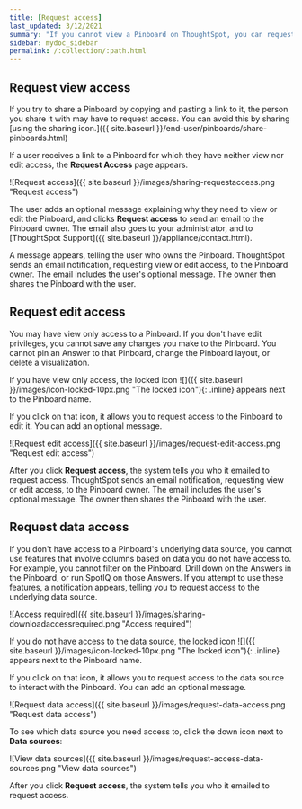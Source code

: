 ```yaml
---
title: [Request access]
last_updated: 3/12/2021
summary: "If you cannot view a Pinboard on ThoughtSpot, you can request access to it."
sidebar: mydoc_sidebar
permalink: /:collection/:path.html
---
```

## Request view access
If you try to share a Pinboard by copying and pasting a link to it, the person you share it with may have to request access. You can avoid this by sharing [using the sharing icon.]({{ site.baseurl }}/end-user/pinboards/share-pinboards.html)

If a user receives a link to a Pinboard for which they have neither view nor edit access, the **Request Access** page appears.

![Request access]({{ site.baseurl }}/images/sharing-requestaccess.png "Request access")

The user adds an optional message explaining why they need to view or edit the Pinboard, and clicks **Request access** to send an email to the Pinboard owner. The email also goes to your administrator, and to [ThoughtSpot Support]({{ site.baseurl }}/appliance/contact.html).

A message appears, telling the user who owns the Pinboard. ThoughtSpot sends an email notification, requesting view or edit access, to the Pinboard owner. The email includes the user's optional message. The owner then shares the Pinboard with the user.

## Request edit access
You may have view only access to a Pinboard. If you don't have edit privileges, you cannot save any changes you make to the Pinboard. You cannot pin an Answer to that Pinboard, change the Pinboard layout, or delete a visualization.

If you have view only access, the locked icon ![]({{ site.baseurl }}/images/icon-locked-10px.png "The locked icon"){: .inline} appears next to the Pinboard name.

If you click on that icon, it allows you to request access to the Pinboard to edit it. You can add an optional message.

![Request edit access]({{ site.baseurl }}/images/request-edit-access.png "Request edit access")

After you click **Request access**, the system tells you who it emailed to request access. ThoughtSpot sends an email notification, requesting view or edit access, to the Pinboard owner. The email includes the user's optional message. The owner then shares the Pinboard with the user.

## Request data access
If you don't have access to a Pinboard's underlying data source, you cannot use features that involve columns based on data you do not have access to. For example, you cannot filter on the Pinboard, Drill down on the Answers in the Pinboard, or run SpotIQ on those Answers. If you attempt to use these features, a notification appears, telling you to request access to the underlying data source.

![Access required]({{ site.baseurl }}/images/sharing-downloadaccessrequired.png "Access required")

If you do not have access to the data source, the locked icon ![]({{ site.baseurl }}/images/icon-locked-10px.png "The locked icon"){: .inline} appears next to the Pinboard name.

If you click on that icon, it allows you to request access to the data source to interact with the Pinboard. You can add an optional message.

![Request data access]({{ site.baseurl }}/images/request-data-access.png "Request data access")

To see which data source you need access to, click the down icon next to **Data sources**:  

![View data sources]({{ site.baseurl }}/images/request-access-data-sources.png "View data sources")

After you click **Request access**, the system tells you who it emailed to request access.

